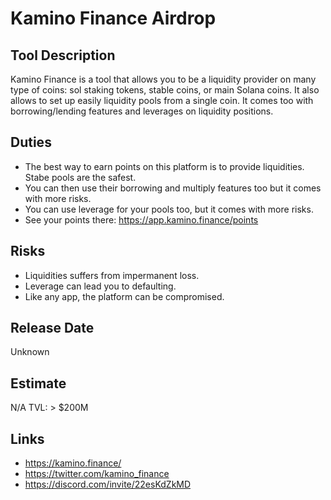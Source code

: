 # Kamino Finance Airdrop

## Tool Description

Kamino Finance is a tool that allows you to be a liquidity provider on many type of coins:
sol staking tokens, stable coins, or main Solana coins.
It also allows to set up easily liquidity pools from a single coin. It comes too with 
borrowing/lending features and leverages on liquidity positions.

## Duties

* The best way to earn points on this platform is to provide liquidities. Stabe pools
are the safest.
* You can then use their borrowing and multiply features too but it comes with more risks.
* You can use leverage for your pools too, but it comes with more risks.
* See your points there: https://app.kamino.finance/points

## Risks

* Liquidities suffers from impermanent loss.
* Leverage can lead you to defaulting.
* Like any app, the platform can be compromised.

## Release Date

Unknown

## Estimate

N/A
TVL: > $200M

## Links

* https://kamino.finance/
* https://twitter.com/kamino_finance
* https://discord.com/invite/22esKdZkMD
